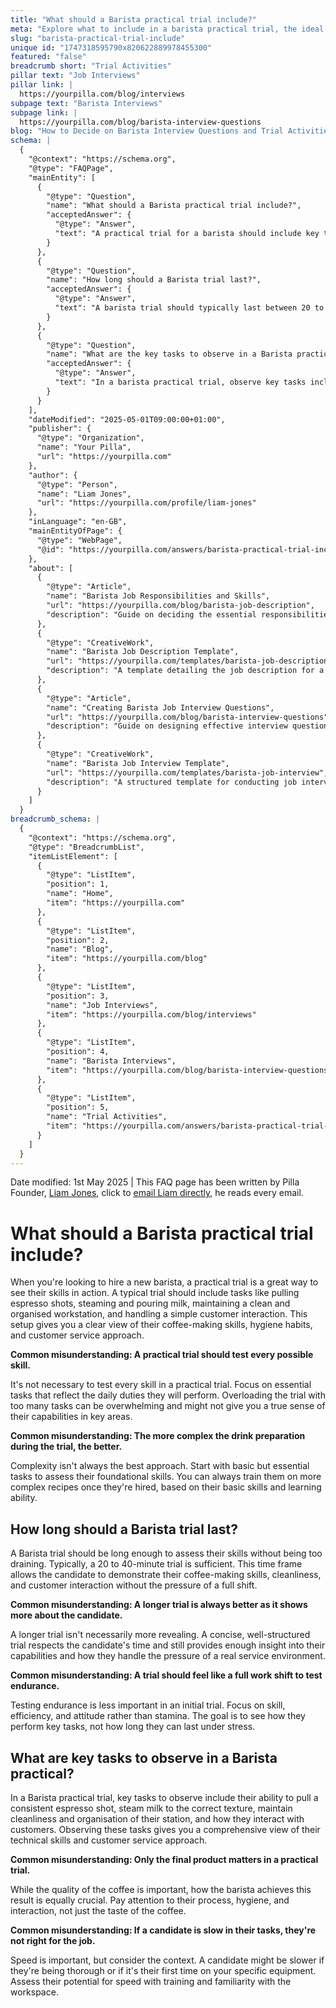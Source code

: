 ```yaml
---
title: "What should a Barista practical trial include?"
meta: "Explore what to include in a barista practical trial, the ideal duration for the trial, and key tasks to assess, debunking common misconceptions."
slug: "barista-practical-trial-include"
unique id: "1747318595790x820622889978455300"
featured: "false"
breadcrumb short: "Trial Activities"
pillar text: "Job Interviews"
pillar link: |
  https://yourpilla.com/blog/interviews
subpage text: "Barista Interviews"
subpage link: |
  https://yourpilla.com/blog/barista-interview-questions
blog: "How to Decide on Barista Interview Questions and Trial Activities"
schema: |
  {
    "@context": "https://schema.org",
    "@type": "FAQPage",
    "mainEntity": [
      {
        "@type": "Question",
        "name": "What should a Barista practical trial include?",
        "acceptedAnswer": {
          "@type": "Answer",
          "text": "A practical trial for a barista should include key tasks such as pulling espresso shots, steaming and pouring milk, keeping a clean and organised workstation, and managing simple customer interactions. These activities provide insights into the candidate's coffee-making skills, hygiene practices, and customer service skills."
        }
      },
      {
        "@type": "Question",
        "name": "How long should a Barista trial last?",
        "acceptedAnswer": {
          "@type": "Answer",
          "text": "A barista trial should typically last between 20 to 40 minutes. This duration is sufficient to evaluate the candidate's coffee-making skills, cleanliness, and customer interaction, without being overly exhaustive."
        }
      },
      {
        "@type": "Question",
        "name": "What are the key tasks to observe in a Barista practical?",
        "acceptedAnswer": {
          "@type": "Answer",
          "text": "In a barista practical trial, observe key tasks including pulling consistent espresso shots, steaming milk to the proper texture, maintaining a clean and organised workstation, and customer interaction. These tasks assess both the technical and customer service skills of the candidate."
        }
      }
    ],
    "dateModified": "2025-05-01T09:00:00+01:00",
    "publisher": {
      "@type": "Organization",
      "name": "Your Pilla",
      "url": "https://yourpilla.com"
    },
    "author": {
      "@type": "Person",
      "name": "Liam Jones",
      "url": "https://yourpilla.com/profile/liam-jones"
    },
    "inLanguage": "en-GB",
    "mainEntityOfPage": {
      "@type": "WebPage",
      "@id": "https://yourpilla.com/answers/barista-practical-trial-include"
    },
    "about": [
      {
        "@type": "Article",
        "name": "Barista Job Responsibilities and Skills",
        "url": "https://yourpilla.com/blog/barista-job-description",
        "description": "Guide on deciding the essential responsibilities and skills required for a barista role."
      },
      {
        "@type": "CreativeWork",
        "name": "Barista Job Description Template",
        "url": "https://yourpilla.com/templates/barista-job-description",
        "description": "A template detailing the job description for a barista, including skills and responsibilities."
      },
      {
        "@type": "Article",
        "name": "Creating Barista Job Interview Questions",
        "url": "https://yourpilla.com/blog/barista-interview-questions",
        "description": "Guide on designing effective interview questions for barista positions."
      },
      {
        "@type": "CreativeWork",
        "name": "Barista Job Interview Template",
        "url": "https://yourpilla.com/templates/barista-job-interview",
        "description": "A structured template for conducting job interviews for barista positions."
      }
    ]
  }
breadcrumb_schema: |
  {
    "@context": "https://schema.org",
    "@type": "BreadcrumbList",
    "itemListElement": [
      {
        "@type": "ListItem",
        "position": 1,
        "name": "Home",
        "item": "https://yourpilla.com"
      },
      {
        "@type": "ListItem",
        "position": 2,
        "name": "Blog",
        "item": "https://yourpilla.com/blog"
      },
      {
        "@type": "ListItem",
        "position": 3,
        "name": "Job Interviews",
        "item": "https://yourpilla.com/blog/interviews"
      },
      {
        "@type": "ListItem",
        "position": 4,
        "name": "Barista Interviews",
        "item": "https://yourpilla.com/blog/barista-interview-questions"
      },
      {
        "@type": "ListItem",
        "position": 5,
        "name": "Trial Activities",
        "item": "https://yourpilla.com/answers/barista-practical-trial-include"
      }
    ]
  }
---
```


Date modified: 1st May 2025 | This FAQ page has been written by Pilla Founder, [Liam Jones](https://yourpilla.com/profile/liam-jones), click to [email Liam directly](https://mailto:liam@yourpilla.com), he reads every email.

# What should a Barista practical trial include?

When you're looking to hire a new barista, a practical trial is a great way to see their skills in action. A typical trial should include tasks like pulling espresso shots, steaming and pouring milk, maintaining a clean and organised workstation, and handling a simple customer interaction. This setup gives you a clear view of their coffee-making skills, hygiene habits, and customer service approach.

**Common misunderstanding: A practical trial should test every possible skill.**

It's not necessary to test every skill in a practical trial. Focus on essential tasks that reflect the daily duties they will perform. Overloading the trial with too many tasks can be overwhelming and might not give you a true sense of their capabilities in key areas.

**Common misunderstanding: The more complex the drink preparation during the trial, the better.**

Complexity isn't always the best approach. Start with basic but essential tasks to assess their foundational skills. You can always train them on more complex recipes once they're hired, based on their basic skills and learning ability.

## How long should a Barista trial last?

A Barista trial should be long enough to assess their skills without being too draining. Typically, a 20 to 40-minute trial is sufficient. This time frame allows the candidate to demonstrate their coffee-making skills, cleanliness, and customer interaction without the pressure of a full shift.

**Common misunderstanding: A longer trial is always better as it shows more about the candidate.**

A longer trial isn't necessarily more revealing. A concise, well-structured trial respects the candidate's time and still provides enough insight into their capabilities and how they handle the pressure of a real service environment.

**Common misunderstanding: A trial should feel like a full work shift to test endurance.**

Testing endurance is less important in an initial trial. Focus on skill, efficiency, and attitude rather than stamina. The goal is to see how they perform key tasks, not how long they can last under stress.

## What are key tasks to observe in a Barista practical?

In a Barista practical trial, key tasks to observe include their ability to pull a consistent espresso shot, steam milk to the correct texture, maintain cleanliness and organisation of their station, and how they interact with customers. Observing these tasks gives you a comprehensive view of their technical skills and customer service approach.

**Common misunderstanding: Only the final product matters in a practical trial.**

While the quality of the coffee is important, how the barista achieves this result is equally crucial. Pay attention to their process, hygiene, and interaction, not just the taste of the coffee.

**Common misunderstanding: If a candidate is slow in their tasks, they're not right for the job.**

Speed is important, but consider the context. A candidate might be slower if they're being thorough or if it's their first time on your specific equipment. Assess their potential for speed with training and familiarity with the workspace.